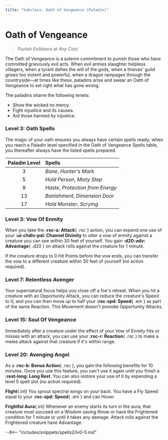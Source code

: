 ```yaml
---
title: "Subclass: Oath of Vengeance (Paladin)"
---
```


<p style="display:none">
Punish Evildoers at Any Cost
</p>

# Oath of Vengeance

> *Punish Evildoers at Any Cost*

The Oath of Vengeance is a solemn commitment to punish those who have committed grievously evil acts. When evil armies slaughter helpless villagers, when a tyrant defies the will of the gods, when a thieves' guild grows too violent and powerful, when a dragon rampages through the countryside—at times like these, paladins arise and swear an Oath of Vengeance to set right what has gone wrong.

The paladins sharre the following tenets:

- Show the wicked no mercy.
- Fight injustice and its causes.
- Aid those harmed by injustice.
 
### Level 3: Oath Spells

The magic of your oath ensures you always have certain spells ready; when you reach a Paladin level specified in the Oath of Vengeance Spells table, you thereafter always have the listed spells prepared.

| Paladin Level | Spells |
|:---:|:---|
| 3 | *Bane*, *Hunter's Mark* |
| 5 | *Hold Person*, *Misty Step* |
| 9 | *Haste*, *Protection from Energy* |
| 13 | *Banishment*, *Dimension Door* |
| 17 | *Hold Monster*, *Scrying* |
 
### Level 3: Vow Of Enmity

When you take the **:rsc-a: Attack**{ .rsc } action, you can expend one use of your **:ui-chdiv-pal: Channel Divinity** to utter a vow of enmity against a creature you can see within 30 feet of yourself. You gain **:d20-adv: Advantage**{ .d20 } on attack rolls against the creature for 1 minute.

If the creature drops to 0 Hit Points before the vow ends, you can transfer the vow to a different creature within 30 feet of yourself (no action required).

### Level 7: Relentless Avenger

Your supernatural focus helps you close off a foe's retreat. When you hit a creature with an Opportunity Attack, you can reduce the creature's Speed to 0, and you can then move up to half your **:rsc-spd: Speed**{ .em } as part of the same Reaction. This Movement doesn't provoke Opportunity Attacks.

### Level 15: Soul Of Vengeance

Immediately after a creature under the effect of your Vow of Enmity hits or misses with an attack, you can use your **:rsc-r: Reaction**{ .rsc } to make a melee attack against that creature if it's within range.

### Level 20: Avenging Angel

As a **:rsc-b: Bonus Action**{ .rsc }, you gain the following benefits for 10 minutes. Once you use this feature, you can't use it again until you finish a **:rest-long: Long Rest**. You can also restore your use of it by expending a level 5 spell slot (no action required).

**Flight**{.inl} You sprout spectral wings on your back. You have a Fly Speed equal to your **:rsc-spd: Speed**{ .em } and can Hover.

**Frightful Aura**{.inl} Whenever an enemy starts its turn in the aura, that creature must succeed on a Wisdom saving throw or have the Frightened condition for 1 minute or until it takes any damage. Attack rolls against the Frightened creature have Advantage.

--8<-- "includes/snippets/spells2/lv0-5.md"
